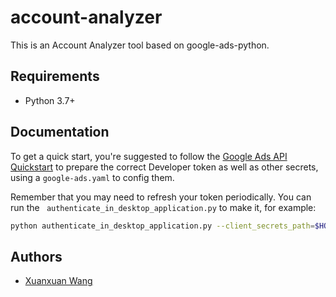 # account-analyzer

This is an Account Analyzer tool based on google-ads-python.


Requirements
------------
* Python 3.7+

Documentation
------------
To get a quick start, you're suggested to follow the [Google Ads API Quickstart][2] to prepare the correct Developer token as well as other secrets, using a ```google-ads.yaml``` to config them.

Remember that you may need to refresh your token periodically. You can run the ``` authenticate_in_desktop_application.py``` to make it, for example:
```bash
python authenticate_in_desktop_application.py --client_secrets_path=$HOME/secrets.json
```

Authors
-------
* [Xuanxuan Wang][1]

[0]: https://docs.google.com/document/d/10Di-4ylMyJKYzONzsS_Vy3woxHnF0w3Pmm6Seu0mKf4/edit?usp=sharing
[1]: https://github.com/wxxlouisa
[2]: https://developers.google.com/google-ads/api/docs/start
